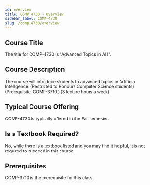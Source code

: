 ```yaml
---
id: overview
title: COMP 4730 - Overview
sidebar_label: COMP-4730
slug: /comp-4730/overview
---
```


## Course Title

The title for COMP-4730 is "Advanced Topics in AI I".

## Course Description

The course will introduce students to advanced topics in Artificial Intelligence. (Restricted to Honours Computer Science students) (Prerequisite: COMP-3710.) (3 lecture hours a week)

## Typical Course Offering

COMP-4730 is typically offered in the Fall semester.

## Is a Textbook Required?

No, while there is a textbook listed and you may find it helpful, it is not required to succeed in this course.

## Prerequisites

COMP-3710 is the prerequisite for this class.

